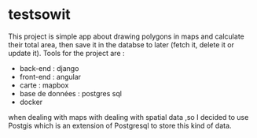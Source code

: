 # testsowit

This project is simple app about drawing polygons in maps and calculate their total area, then save it in the databse to later (fetch it, delete it or update it).
Tools for the project are : 
  - back-end : django
  - front-end : angular
  - carte : mapbox
  - base de données : postgres sql
  - docker
  
when dealing with maps with dealing with spatial data ,so I decided to use Postgis which is an extension of Postgresql to store this kind of data.

